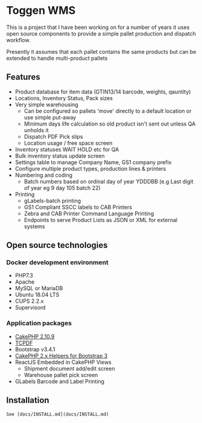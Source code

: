 # Toggen WMS
This is a project that I have been working on for a number of years it uses open source components to provide a simple pallet production and dispatch workflow.

Presently it assumes that each pallet contains the same products but can be extended to handle multi-product pallets

## Features
* Product database for item data (GTIN13/14 barcode, weights, qauntity)
* Locations, Inventory Status, Pack sizes
* Very simple warehousing
    * Can be configured so pallets 'move' directly to a default location or use simple put-away
    * Minimum days life calculation so old product isn't sent out unless QA unholds it
    * Dispatch PDF Pick slips
    * Location usage / free space screen
* Inventory statuses WAIT HOLD etc for QA
* Bulk inventory status update screen
* Settings table to manage Company Name, GS1 company prefix
* Configure multiple product types, production lines  & printers
* Numbering and coding
    * Batch numbers based on ordinal day of year YDDDBB (e.g Last digit of year eg 9 day 105 batch 22)
* Printing
    * gLabels-batch printing
    * GS1 Compliant SSCC labels to CAB Printers
    * Zebra and CAB Printer Command Language Printing
    * Endpoints to serve Product Lists as JSON or XML for external systems

## Open source technologies
### Docker development environment
* PHP7.3
* Apache
* MySQL or MariaDB
* Ubuntu 18.04 LTS
* CUPS 2.2.x
* Supervisord

### Application packages
* [CakePHP 2.10.9](https://cakephp.org/)
* [TCPDF](https://tcpdf.org/)
* Bootstrap v3.4.1
* [CakePHP 2.x Helpers for Bootstrap 3](https://github.com/Holt59/cakephp-bootstrap3-helpers)
* ReactJS Embedded in CakePHP Views
    * Shipment document add/edit screen
    * Warehouse pallet pick screen
* GLabels Barcode and Label Printing

## Installation
    See [docs/INSTALL.md](docs/INSTALL.md)




